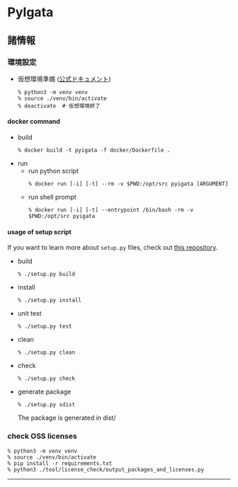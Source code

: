 # PyIgata

## 諸情報

### 環境設定

* 仮想環境準備 ([公式ドキュメント](https://docs.python.org/ja/3/library/venv.html))
    ```shellscript
    % python3 -m venv venv
    % source ./venv/bin/activate
    % deactivate  # 仮想環境終了
    ```

#### docker command

* build
    ```shellscript
    % docker build -t pyigata -f docker/Dockerfile .
    ```
* run
    * run python script
        ```shellscript
        % docker run [-i] [-t] --rm -v $PWD:/opt/src pyigata [ARGUMENT]
        ```
    * run shell prompt
        ```shellscript
        % docker run [-i] [-t] --entrypoint /bin/bash -rm -v $PWD:/opt/src pyigata
        ```

#### usage of setup script

If you want to learn more about `setup.py` files, check out [this repository](https://github.com/kennethreitz/setup.py).

* build
    ```shellscript
    % ./setup.py build
    ```
* install
    ```shellscript
    % ./setup.py install
    ```
* unit test
    ```shellscript
    % ./setup.py test
    ```
* clean
    ```shellscript
    % ./setup.py clean
    ```
* check
    ```shellscript
    % ./setup.py check
    ```
* generate package
    ```shellscript
    % ./setup.py sdist
    ```
    The package is generated in dist/


### check OSS licenses

```shellscript
% python3 -m venv venv
% source ./venv/bin/activate
% pip install -r requirements.txt
% python3 ./tool/license_check/output_packages_and_licenses.py
```

---
